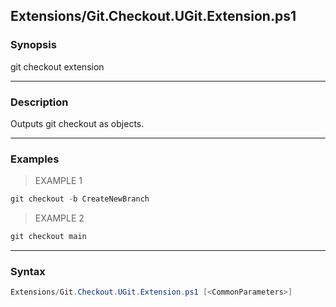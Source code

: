 Extensions/Git.Checkout.UGit.Extension.ps1
------------------------------------------

### Synopsis
git checkout extension

---

### Description

Outputs git checkout as objects.

---

### Examples
> EXAMPLE 1

```PowerShell
git checkout -b CreateNewBranch
```
> EXAMPLE 2

```PowerShell
git checkout main
```

---

### Syntax
```PowerShell
Extensions/Git.Checkout.UGit.Extension.ps1 [<CommonParameters>]
```
